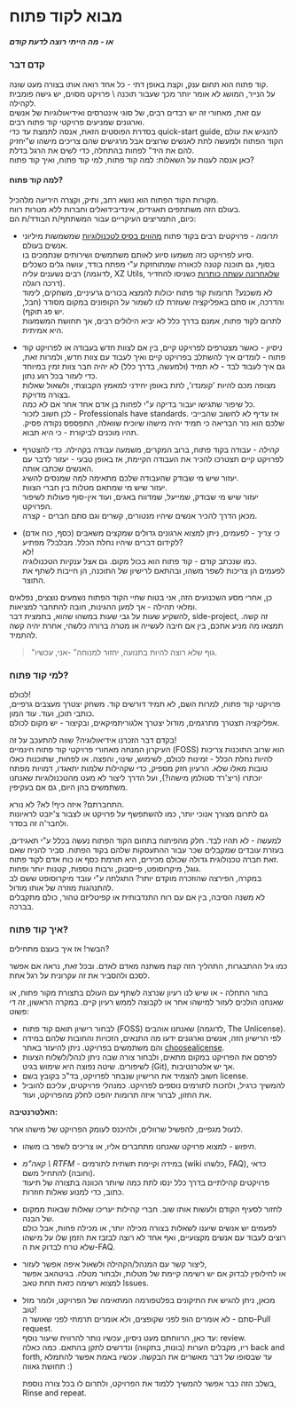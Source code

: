 # מבוא לקוד פתוח
##### או - מה הייתי רוצה לדעת קודם

### קדם דבר
קוד פתוח הוא תחום ענק, וקצת באופן דתי - כל אחד רואה אותו בצורה מעט שונה.  
על הנייר, המושג לא אומר יותר מכך שעבור תוכנה \ פרויקט מסוים, יש גישה פומבית לקהילה.  
עם זאת, מאחורי זה יש רבדים רבים, של סוגי אינטרסים ואידיאולוגיות של אנשים וארגונים שמניעים פרויקטי קוד פתוח רבים.  
בסדרת הפוסטים הזאת, אנסה לתמצת עד כדי quick-start guide, להנגיש את עולם הקוד הפתוח ולמעשה לתת לאנשים שרוצים אבל מרגישים שהם צריכים מישהו ש"יחזיק להם את היד" לפחות בהתחלה, כדי לשים את הרגל בדלת.  
כאן אנסה לענות על השאלות: למה קוד פתוח, למי קוד פתוח, ואיך קוד פתוח?

#### למה קוד פתוח?
מקורות הקוד הפתוח הוא נושא רחב, ותיק, וקצרה היריעה מלהכיל.  
בעולם הזה משתתפים תאגידים, אינדיבידואלים וחברות ללא מטרות רווח.  
כיום, התמריצים העיקריים עבור המשתתף/ת הבודד/ת הם:
-    *תרומה* - פרויקטים רבים בקוד פתוח [מהווים בסיס לטכנולוגיות](https://xkcd.com/2347/) שמשמשות מיליוני אנשים בעולם.  
    סיוע לפרויקט כזה משמעו סיוע לאותם משתמשים ושירותים שנתמכים בו.  
    בסוף, גם תוכנה קטנה לכאורה שמתוחזקת ע"י מפתח בודד, עושה גלים כשכלים רבים נשענים עליה (לדוגמה, XZ Utils, [שלאחרונה עשתה כותרות](https://boehs.org/node/everything-i-know-about-the-xz-backdoor) כשניסו להחדיר דרכה רוגלה).  
    לא משכנע? תרומות קוד פתוח יכולות להמצא בכורים גרעיניים, משחקים, לימוד והדרכה, או סתם באפליקציה שעוזרת לנו לשמור על הקופונים במקום מסודר (חבל, יש פג תוקף).  
לתרום לקוד פתוח, אמנם בדרך כלל לא יביא הילולים רבים, אך תחושת המשמעות היא אמיתית.
-   *ניסיון* - כאשר מצטרפים לפרויקט קיים, בין אם לצוות חדש בעבודה או לפרויקט קוד פתוח - לומדים איך להשתלב בפרויקט קיים ואיך לעבוד עם צוות חדש, ולמרות זאת, גם איך לעבוד לבד - לא תמיד (ולמעשה, בדרך כלל) לא יהיה חבר צוות זמין במיוחד כדי לעזור בכל רגע נתון.  
    מצופה מכם להיות 'קומנדו', לתת באופן יחידני למאמץ הקבוצתי, ולשאול שאלות בצורה מדויקת.  
    כל שיפור שתגישו יעבור בדיקה ע"י לפחות בן אדם אחד אחר אם לא כמה.  
    לכן חשוב לזכור - Professionals have standards. אז עדיף לא לחשוב שהבייבי שלכם הוא נזר הבריאה כי תמיד יהיה מישהו שיוכיח שוואלה, התפספס נקודה פסיק. תהיו מוכנים לביקורת - כי היא תבוא.
-   *קהילה* - עבודה בקוד פתוח, ברוב המקרים, משמעה עבודה בקהילה. כדי להצטרף לפרויקט קיים תצטרכו להכיר את העבודה הקיימת, אז באופן טבעי - יעזור לדבר עם האנשים שכתבו אותה.  
    יעזור שיש מי שבודק שהעבודה שלכם מתאימה למה שמנסים להשיג.  
    יעזור שיש מי שמתאם מטלות בין חברי הצוות.  
    יעזור שיש מי שבודק, שמייעל, שמדווח באגים, ועוד אין-סוף פעולות לשיפור הפרויקט.  
    מכאן הדרך להכיר אנשים שיהיו מנטורים, קשרים וגם סתם חברים - קצרה.
    
-   *כי צריך* - לפעמים, ניתן למצוא ארגונים גדולים שמקצים משאבים (כסף, כוח אדם) לקידום דברים שיהיו נחלת הכלל. מבלבל? מפתיע?  
    לא!  
    כמו שנכתב קודם - קוד פתוח הוא בכול מקום. גם אצל ענקיות הטכנולוגיה.  
    לפעמים הן צריכות לשפר משהו, ובהתאם לרישיון של התוכנה, הן חייבות לשתף את התוצר.
    
כן, אחרי מסע השכנועים הזה, אני בטוח שחיי הקוד הפתוח נשמעים נוצצים, נפלאים ומלאי תהילה - אך למען ההגינות, חובה להתחבר למציאות.  
להשקיע שעות על גבי שעות במשהו שהוא, בתמצית דבר, side-project, זה קשה.
תמצאו מה מניע אתכם, בין אם חיבה לעשייה או מטרה ברורה כלשהי, אחרת יהיה קשה להתמיד.  
> "גוף שלא רוצה להיות בתנועה, יחזור למנוחה" -אני, עכשיו.

### למי קוד פתוח?
לכולם!  
פרויקטי קוד פתוח, למרות השם, לא תמיד דורשים קוד.
משחק יצטרך מעצבים גרפיים, כותבי תוכן, ועוד. עוד המון.  
אפליקציה תצטרך מתרגמים, מודול יצטרך אלגוריתמיקאים, ובקיצור - יש מקום לכולם.
  
בקדם דבר הזכרנו אידיאולוגיה? שווה להתעכב על זה!  
העיקרון המנחה מאחורי פרויקטי קוד פתוח חינמיים (FOSS) הוא שרוב התוכנות צריכות להיות נחלת הכלל - זמינות לכולם, לשימוש, שינוי, והפצה.
או לפחות, שתוכנות כאלו טובות מאלו שלא.
הרעיון חזק מספיק, כדי שקהילות שלמות יתאגדו, דמויות מפתח יוכתרו (ריצ'רד סטולמן מישהו?), ועל הדרך ליצור לא מעט מהטכנולוגיות שאנחנו משתמשים בהן היום, גם אם בעקיפין.

התחברתם? איזה כיף! לא? לא נורא.  
גם לתרום מצורך אנוכי יותר, כמו להשתפשף על פרויקט או לצבור צ'יזבט לראיונות ולחבר'ה זה בסדר.

למעשה - לא תהיו לבד. חלק מהפיתוח בתחום הקוד הפתוח נעשה בכלל ע"י תאגידים, בעזרת עובדים שמקבלים שכר עבור ההתעסקות שלהם בקוד הפתוח.
סביר להניח שאם זאת חברה טכנולוגית גדולה שכולם מכירים, היא תורמת כסף או כוח אדם לקוד פתוח.  
גוגל, מיקרוסופט, פייסבוק, ורבות נוספות, קטנות יותר ופחות.  
במקרה, הפירצה שהוזכרה מוקדם יותר? התגלתה ע"י עובד מיקרוסופט ששם לב להתנהגות מוזרה של אותו מודול.  
לא משנה הסיבה, בין אם עם רוח התנדבותית או קפיטליזם טהור, כולם מתקבלים בברכה.

### איך קוד פתוח?
הבשר! אז איך בעצם מתחילים?

כמו גיל ההתבגרות, התהליך הזה קצת משתנה מאדם לאדם.
ובכל זאת, נראה אם אפשר לסכם ולהסביר את זה עקרונית על רגל אחת.

בתור התחלה - או שיש לנו רעיון שנרצה לשתף עם העולם בתצורת מקור פתוח, או שאנחנו הולכים לעזור למישהו אחר או לקבוצה לממש רעיון קיים.
במקרה הראשון, זה די פשוט:
- לבחור רישיון תואם קוד פתוח (FOSS) שאנחנו אוהבים (לדוגמה, The Unlicense).
- לפי הרישיון הזה, אנשים וארגונים ידעו מה התנאים, הזכויות והחובות שלהם במידה והם משתמשים בפרויקט.
ניתן להיעזר באתר [choosealicense](https://choosealicense.com/).
- לפרסם את הפרויקט במקום מתאים, ולבחור צורה שבה ניתן לנהל/לשלוח הצעות לשיפורים.
  שיטה נפוצה היא שימוש בגיט (Git), אך יש אלטרנטיבות.
- חשוב להצמיד את הרישיון שנבחר לפרויקט, בד"כ בקובץ בשם license.
- להמשיך כרגיל, ולחכות לתורמים נוספים לפרויקט.
	כמנהלי פרויקטים, עליכם להוביל את החזון, לברור איזה תרומות יהפכו לחלק מהפרויקט, ועוד.

**האלטרנטיבה:**

לנעול מגפיים, להפשיל שרוולים, ולהיכנס לעומק הפרויקט של מישהו אחר.
-   *חיפוש* - למצוא פרויקט שאנחנו מתחברים אליו, או צריכים לשפר בו משהו.
-   *קאה"מ \ RTFM* - במידה וקיימת תשתית לתורמים (wiki כלשהו, FAQ), כדאי (וחובה) להתחיל משם.  
    פרויקטים קהילתיים בדרך כלל ינסו לתת כמה שיותר הכוונה בתצורה של תיעוד כתוב, כדי למנוע שאלות חוזרות.
- לחזור לסעיף הקודם ולעשות אותו שוב. חברי קהילות יעריכו שאלות שבאות ממקום של הבנה.  
לפעמים יש אנשים שיענו לשאלות בצורה מכילה יותר, או מכילה פחות, אבל כולם רוצים לעבוד עם אנשים מקצועיים, ואף אחד לא רוצה לבזבז את הזמן שלו על מישהו שלא טרח לבדוק את ה-FAQ.
  
- ליצור קשר עם המנהל/הקהילה ולשאול איפה אפשר לעזור,  
או לחילופין לבדוק אם יש רשימה קיימת של מטלות, ולבחור מטלה. בגיטהאב אפשר למצוא רשימה כזאת תחת טאב Issues.

-   מכאן, ניתן להגיש את התיקונים בפלטפורמה המתאימה של הפרויקט, ולומר מזל טוב!  
סתם - לא אומרים הופ לפני שקופצים, ולא אומרים תרמתי לפני שאושר ה-Pull request.  
עד כאן, הרווחתם מעט ניסיון, עכשיו נותר להרוויח שיעור נוסף: review.  
ריו, מקבלים הערות (בונות, בתקווה) ונדרשים לתקן בהתאם.
כמה כאלה back and forth, עד שבסופו של דבר מאשרים את הבקשה. עכשיו באמת אפשר להתמלא תחושת גאווה :)
   
	בשלב הזה כבר אפשר להמשיך ללמוד את הפרויקט, ולתרום לו בכל צורה נוספת, Rinse and repeat.

